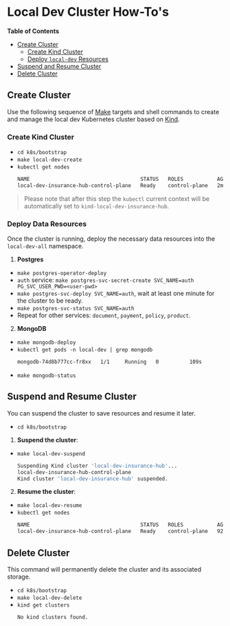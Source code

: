 # Local Dev Cluster How-To's

<!-- START doctoc generated TOC please keep comment here to allow auto update -->
<!-- DON'T EDIT THIS SECTION, INSTEAD RE-RUN doctoc TO UPDATE -->
**Table of Contents**

- [Create Cluster](#create-cluster)
  - [Create Kind Cluster](#create-kind-cluster)
  - [Deploy `local-dev` Resources](#deploy-local-dev-resources)
- [Suspend and Resume Cluster](#suspend-and-resume-cluster)
- [Delete Cluster](#delete-cluster)

<!-- END doctoc generated TOC please keep comment here to allow auto update -->

## Create Cluster

Use the following sequence of [Make](https://www.gnu.org/software/make/) targets and shell commands
to create and manage the local dev Kubernetes cluster based
on [Kind](https://github.com/kubernetes-sigs/kind?tab=readme-ov-file).

### Create Kind Cluster

- `cd k8s/bootstrap`
- `make local-dev-create`
- `kubectl get nodes`
    ```bash
    NAME                                    STATUS   ROLES           AGE     VERSION
    local-dev-insurance-hub-control-plane   Ready    control-plane   2m19s   v1.33.2
    ```

> Please note that after this step the `kubectl` current context will be automatically set to
`kind-local-dev-insurance-hub`.

### Deploy Data Resources

Once the cluster is running, deploy the necessary data resources into the `local-dev-all` namespace.

1. **Postgres**
- `make postgres-operator-deploy`
- `auth` service: `make postgres-svc-secret-create SVC_NAME=auth PG_SVC_USER_PWD=<user-pwd>`
- `make postgres-svc-deploy SVC_NAME=auth`, wait at least one minute for the cluster to be ready.
- `make postgres-svc-status SVC_NAME=auth`
- Repeat for other services: `document`, `payment`, `policy`, `product`.

2. **MongoDB**  
- `make mongodb-deploy`
- `kubectl get pods -n local-dev | grep mongodb`
    ```bash
    mongodb-74d8b777cc-fr8xx   1/1     Running   0          109s
    ```
- `make mongodb-status`  

## Suspend and Resume Cluster

You can suspend the cluster to save resources and resume it later.
- `cd k8s/bootstrap`

1. **Suspend the cluster**:
- `make local-dev-suspend`
    ```bash
    Suspending Kind cluster 'local-dev-insurance-hub'...
    local-dev-insurance-hub-control-plane
    Kind cluster 'local-dev-insurance-hub' suspended.
    ```

2. **Resume the cluster**:
- `make local-dev-resume`
- `kubectl get nodes`
    ```bash
    NAME                                    STATUS   ROLES           AGE   VERSION
    local-dev-insurance-hub-control-plane   Ready    control-plane   92m   v1.33.2
    ```

## Delete Cluster

This command will permanently delete the cluster and its associated storage.

- `cd k8s/bootstrap` 
- `make local-dev-delete`
- `kind get clusters`
    ```bash
    No kind clusters found.
    ```